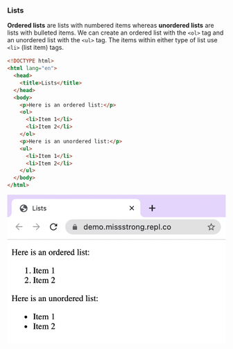 ### Lists

**Ordered lists** are lists with numbered items whereas **unordered lists** are lists with bulleted items. We can create an ordered list with the `<ol>` tag and an unordered list with the `<ul>` tag. The items within either type of list use `<li>` (list item) tags.

```html
<!DOCTYPE html>
<html lang="en">
  <head>
    <title>Lists</title>
  </head>
  <body>
    <p>Here is an ordered list:</p>
    <ol>
      <li>Item 1</li>
      <li>Item 2</li>
    </ol>
    <p>Here is an unordered list:</p>
    <ul>
      <li>Item 1</li>
      <li>Item 2</li>
    </ul>
  </body>
</html>
```

![](../../Images/HTML_List.png)
